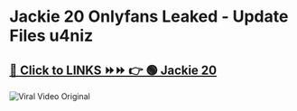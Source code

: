 
 # Jackie 20 Onlyfans Leaked - Update Files u4niz

## <h2><a href="https://clipsfans.com/Jackie_20&ref=git">🔗 Click to LINKS ⏩⏩ 👉 🟢 Jackie 20 </a></h2>

<a href="https://clipsfans.com/Jackie_20&ref=git" rel="nofollow" data-target="animated-image.originalLink"><img src="https://i.ibb.co.com/xMMVF88/686577567.gif" alt="Viral Video Original" style="max-width: 100%; display: inline-block;" data-target="animated-image.originalImage"></a>

